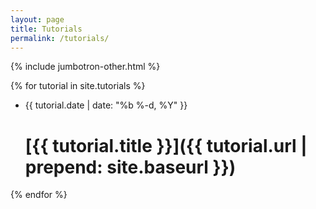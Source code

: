 ```yaml
---
layout: page
title: Tutorials
permalink: /tutorials/
---
```


{% include jumbotron-other.html %}

{% for tutorial in site.tutorials %}
  - {{ tutorial.date | date: "%b %-d, %Y" }}
    # [{{ tutorial.title }}]({{ tutorial.url | prepend: site.baseurl }})
{% endfor %}
  
  
